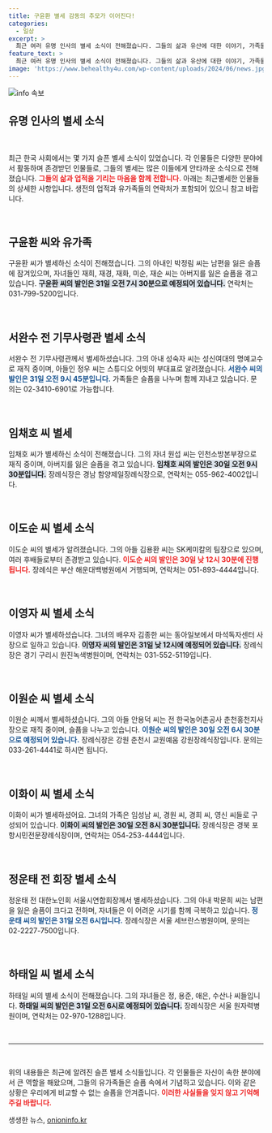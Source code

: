 ```yaml
---
title: 구윤환 별세 감동의 추모가 이어진다!
categories:
  - 일상
excerpt: >
  최근 여러 유명 인사의 별세 소식이 전해졌습니다. 그들의 삶과 유산에 대한 이야기, 가족들의 슬픔이 담긴 이 기사를 클릭하고 더 알아보세요.
feature_text: >
  최근 여러 유명 인사의 별세 소식이 전해졌습니다. 그들의 삶과 유산에 대한 이야기, 가족들의 슬픔이 담긴 이 기사를 클릭하고 더 알아보세요.
image: 'https://www.behealthy4u.com/wp-content/uploads/2024/06/news.jpg'
---
```


<p><img src="https://www.behealthy4u.com/wp-content/uploads/2024/06/news.jpg" alt="info 속보" /></p>

<h2 data-ke-size="size26">유명 인사의 별세 소식</h2>

<p data-ke-size="size16">&nbsp;</p>

<p>최근 한국 사회에서는 몇 가지 슬픈 별세 소식이 있었습니다. 각 인물들은 다양한 분야에서 활동하며 존경받던 인물들로, 그들의 별세는 많은 이들에게 안타까운 소식으로 전해졌습니다. <b><span style="color: #ee2323;">그들의 삶과 업적을 기리는 마음을 함께 전합니다.</span></b> 아래는 최근별세한 인물들의 상세한 사항입니다. 생전의 업적과 유가족들의 연락처가 포함되어 있으니 참고 바랍니다.</p>

<p data-ke-size="size16">&nbsp;</p>

<h2 data-ke-size="size26">구윤환 씨와 유가족</h2>

<p data-ke-size="size16">구윤환 씨가 별세하신 소식이 전해졌습니다. 그의 아내인 박정림 씨는 남편을 잃은 슬픔에 잠겨있으며, 자녀들인 재희, 재경, 재화, 미순, 재순 씨는 아버지를 잃은 슬픔을 겪고 있습니다. <b><span style="background-color: #21538527;">구윤환 씨의 발인은 31일 오전 7시 30분으로 예정되어 있습니다.</span></b> 연락처는 031-799-5200입니다.</p>

<p data-ke-size="size16">&nbsp;</p>

<h2 data-ke-size="size26">서완수 전 기무사령관 별세 소식</h2>

<p data-ke-size="size16">서완수 전 기무사령관께서 별세하셨습니다. 그의 아내 성숙자 씨는 성신여대의 명예교수로 재직 중이며, 아들인 정우 씨는 스튜디오 어빗의 부대표로 알려졌습니다. <b><span style="color: #1a5490;">서완수 씨의 발인은 31일 오전 9시 45분입니다.</span></b> 가족들은 슬픔을 나누며 함께 지내고 있습니다. 문의는 02-3410-6901로 가능합니다.</p>

<p data-ke-size="size16">&nbsp;</p>

<h2 data-ke-size="size26">임채호 씨 별세</h2>

<p data-ke-size="size16">임채호 씨가 별세하신 소식이 전해졌습니다. 그의 자녀 원섭 씨는 인천소방본부장으로 재직 중이며, 아버지를 잃은 슬픔을 겪고 있습니다. <b><span style="background-color: #21538527;">임채호 씨의 발인은 30일 오전 9시 30분입니다.</span></b> 장례식장은 경남 함양제일장례식장으로, 연락처는 055-962-4002입니다.</p>

<p data-ke-size="size16">&nbsp;</p>

<h2 data-ke-size="size26">이도순 씨 별세 소식</h2>

<p data-ke-size="size16">이도순 씨의 별세가 알려졌습니다. 그의 아들 김용환 씨는 SK케미칼의 팀장으로 있으며, 여러 후배들로부터 존경받고 있습니다. <b><span style="color: #ee2323;">이도순 씨의 발인은 30일 낮 12시 30분에 진행됩니다.</span></b> 장례식은 부산 해운대백병원에서 거행되며, 연락처는 051-893-4444입니다.</p>

<p data-ke-size="size16">&nbsp;</p>

<h2 data-ke-size="size26">이영자 씨 별세 소식</h2>

<p data-ke-size="size16">이영자 씨가 별세하셨습니다. 그녀의 배우자 김종한 씨는 동아일보에서 마석독자센터 사장으로 일하고 있습니다. <b><span style="background-color: #21538527;">이영자 씨의 발인은 31일 낮 12시에 예정되어 있습니다.</span></b> 장례식장은 경기 구리시 원진녹색병원이며, 연락처는 031-552-5119입니다.</p>

<p data-ke-size="size16">&nbsp;</p>

<h2 data-ke-size="size26">이원순 씨 별세 소식</h2>

<p data-ke-size="size16">이원순 씨께서 별세하셨습니다. 그의 아들 안용덕 씨는 전 한국농어촌공사 춘천홍천지사장으로 재직 중이며, 슬픔을 나누고 있습니다. <b><span style="color: #1a5490;">이원순 씨의 발인은 30일 오전 6시 30분으로 예정되어 있습니다.</span></b> 장례식장은 강원 춘천시 교원예움 강원장례식장입니다. 문의는 033-261-4441로 하시면 됩니다.</p>

<p data-ke-size="size16">&nbsp;</p>

<h2 data-ke-size="size26">이화이 씨 별세 소식</h2>

<p data-ke-size="size16">이화이 씨가 별세하셨어요. 그녀의 가족은 임성남 씨, 경원 씨, 경희 씨, 영신 씨들로 구성되어 있습니다. <b><span style="background-color: #21538527;">이화이 씨의 발인은 30일 오전 8시 30분입니다.</span></b> 장례식장은 경북 포항시민전문장례식장이며, 연락처는 054-253-4444입니다.</p>

<p data-ke-size="size16">&nbsp;</p>

<h2 data-ke-size="size26">정운태 전 회장 별세 소식</h2>

<p data-ke-size="size16">정운태 전 대한노인회 서울시연합회장께서 별세하셨습니다. 그의 아내 박문희 씨는 남편을 잃은 슬픔이 크다고 전하며, 자녀들은 이 어려운 시기를 함께 극복하고 있습니다. <b><span style="color: #1a5490;">정운태 씨의 발인은 31일 오전 6시입니다.</span></b> 장례식장은 서울 세브란스병원이며, 문의는 02-2227-7500입니다.</p>

<p data-ke-size="size16">&nbsp;</p>

<h2 data-ke-size="size26">하태일 씨 별세 소식</h2>

<p data-ke-size="size16">하태일 씨의 별세 소식이 전해졌습니다. 그의 자녀들은 정, 용준, 애은, 수산나 씨들입니다. <b><span style="background-color: #21538527;">하태일 씨의 발인은 31일 오전 6시로 예정되어 있습니다.</span></b> 장례식장은 서울 원자력병원이며, 연락처는 02-970-1288입니다.</p>

<p data-ke-size="size16">&nbsp;</p>

<hr>

<p data-ke-size="size16">&nbsp;</p>

<p>위의 내용들은 최근에 알려진 슬픈 별세 소식들입니다. 각 인물들은 자신이 속한 분야에서 큰 역할을 해왔으며, 그들의 유가족들은 슬픔 속에서 기념하고 있습니다. 이와 같은 상황은 우리에게 비교할 수 없는 슬픔을 안겨줍니다. <b><span style="color: #ee2323;">이러한 사실들을 잊지 않고 기억해 주길 바랍니다.</span></b></p>
생생한 뉴스, <a href="https://onioninfo.kr" rel="dofollow">onioninfo.kr</a>


